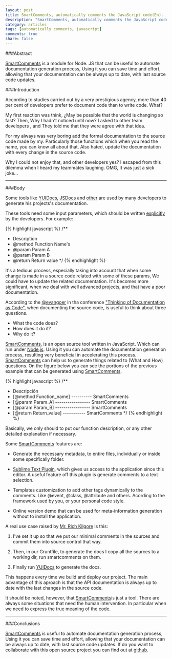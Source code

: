 ```yaml
---
layout: post
title: SmartComments, automatically comments the JavaScript code(En).
description: "SmartComments, automatically comments the JavaScript code."
category: articles
tags: [automatically comments, javascript]
comments: true
share: false
---
```

###Abstract

[SmartComments](http://smartcomments.github.io/) is a module for Node. JS that can be useful to automate documentation generation process, Using it you can save time and effort, allowing that your documentation can be always up to date, with last source code updates.

###Introduction

According to studies carried out by a very prestigious agency, more than 40 per cent of developers prefer to document code than to write code. What?

My first reaction was think, ¿May be possible that the world is changing so fast? Then, Why I hadn't noticed until now? I asked to other team developers , and They told me that they were agree with that idea.

For my always was very boring add the formal documentation to the source code made by my. Particularly those functions which when you read the name, you can know all about that. Also hated, update the documentation with every change in the source code. 

Why I could not enjoy that, and other developers yes? I escaped from this dilemma when I heard my teammates laughing. OMG, It was just a sick joke...
 
---

###Body

Some tools like [YUIDocs](http://yui.github.io/yuidoc/), [JSDocs](http://usejsdoc.org/) and [other](http://www.lsauer.com/2013/05/javascript-documentation-generator.html) are used by many developers to generate his projects's documentation.

These tools need some input parameters, which should be written [explicitly](http://metajack.wordpress.com/2008/07/01/the-state-of-javascript-documentation-tools/) by the developers. For example:

{% highlight javascript %}
/**
 * Description
 * @method Function Name's
 * @param Param A
 * @param Param B
 * @return Return value
 */
{% endhighlight %} 

It's a tedious process, especially taking into account that when some change is made in a source code related with some of these params, We could have to update the related documentation. It's becomes more significant, when we deal with well advanced projects, and that have a poor documentation.

According to the [@evangoer](https://twitter.com/evangoer) in tha conference ["Thinking of Documentation as Code"](http://www.youtube.com/watch?v=mEvvc80ZYU8), when documenting the source code, is useful to think about three questions.

- What the code does?
- How does it do it?
- Why do it?

[SmartComments](http://smartcomments.github.io/), is an open source tool
written in JavaScript. Which can run under [Node.js](http://nodejs.org/).
Using it you can automate the documentation generation process, resulting very beneficial in accelerating this process. [SmartComments](http://smartcomments.github.io/) can help us to generate things related to (What and How) questions.
On the figure below you can see the portions of the previous example that can be generated using [SmartComments](http://smartcomments.github.io/).  


{% highlight javascript %}
/**
 * Descripción
 * [@method Function_name] ---------- SmartComments
 * [@param Param_A] ----------------- SmartComments
 * [@param Param_B] ----------------- SmartComments
 * [@return Return_value] ----------- SmartComments
 */
{% endhighlight %}

Basically, we only should to put our function description, or any other detailed explanation if necessary.

Some [SmartComments](http://smartcomments.github.io/) features are:

 - Generate the necessary metadata, to entire files, individually or inside some specifically folder. 

 - [Sublime Text Plugin](http://smartcomments.github.io/#features), which gives us access to the application since this editor. A useful feature off this plugin is generate comments to a text selection.

 - Templates customization to add other tags dynamically to the comments. Like @event, @class, @attribute and others. Acording to the framework used by you, or your personal code style.

 - Online version demo that can be used for meta-information generation without to install the application.

A real use case raised by [Mr. Rich Kilgore](https://github.com/rick-kilgore) is 
this:

1.  I've set it up so that we put our minimal comments in the sources and commit them into source control that way.

2. Then, in our Gruntfile, to generate the docs I copy all the sources to a working dir, run smartcomments on them.

3. Finally run [YUIDocs](http://yui.github.io/yuidoc/) to generate the docs.

This happens every time we build and deploy our project. The main advantage of this aproach is that the API documentation is always up to date with the last changes in the source code.

It should be noted, however, that [SmartComments](http://smartcomments.github.io/)is just a tool. There are always some situations that need the human intervention.
In particular when we need to express the true meaning of the code.

---

###Conclusions

[SmartComments](http://smartcomments.github.io/) is useful to automate documentation generation process, Using it you can save time and effort, allowing that your documentation can be always up to date, with last source code updates. If do you want to collaborate with this open source project you can find out at [github](https://github.com/smartcomments/smartcomments).
